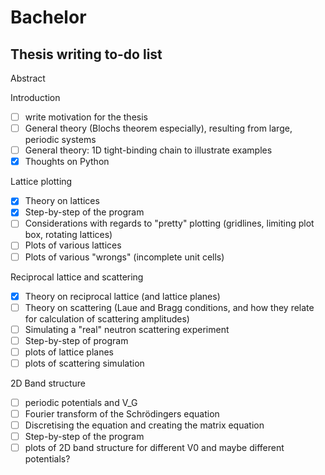 # Bachelor

## Thesis writing to-do list

Abstract

Introduction
- [ ] write motivation for the thesis
- [ ] General theory (Blochs theorem especially), resulting from large, periodic systems
- [ ] General theory: 1D tight-binding chain to illustrate examples
- [x] Thoughts on Python

Lattice plotting
- [x] Theory on lattices
- [x] Step-by-step of the program
- [ ] Considerations with regards to "pretty" plotting (gridlines, limiting plot box, rotating lattices)
- [ ] Plots of various lattices
- [ ] Plots of various "wrongs" (incomplete unit cells)

Reciprocal lattice and scattering
- [x] Theory on reciprocal lattice (and lattice planes)
- [ ] Theory on scattering (Laue and Bragg conditions, and how they relate for calculation of scattering amplitudes)
- [ ] Simulating a "real" neutron scattering experiment
- [ ] Step-by-step of program
- [ ] plots of lattice planes
- [ ] plots of scattering simulation

2D Band structure
- [ ] periodic potentials and V_G
- [ ] Fourier transform of the Schrödingers equation
- [ ] Discretising the equation and creating the matrix equation
- [ ] Step-by-step of the program
- [ ] plots of 2D band structure for different V0 and maybe different potentials?